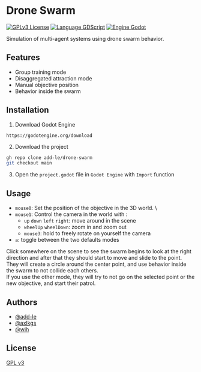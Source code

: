 
# Drone Swarm

[![GPLv3 License](https://img.shields.io/badge/License-GPL%20v3-yellow.svg)](https://github.com/add-le/drone-swarm/blob/main/LICENCE)
[![Language GDScript](https://img.shields.io/badge/Language-GDScript-blue.svg)](https://docs.godotengine.org/en/stable/tutorials/scripting/gdscript/gdscript_basics.html)
[![Engine Godot](https://img.shields.io/badge/Engine-Godot-red.svg)](https://godotengine.org/en)


Simulation of multi-agent systems using drone swarm behavior.


## Features

- Group training mode
- Disaggregated attraction mode
- Manual objective position
- Behavior inside the swarm


## Installation

1. Download Godot Engine

`https://godotengine.org/download`

2. Download the project
```bash
gh repo clone add-le/drone-swarm
git checkout main
```

3. Open the `project.godot` file in `Godot Engine` with `Import` function
    
## Usage

- `mouse0`: Set the position of the objective in the 3D world. \
- `mouse1`: Control the camera in the world with :
    - `up` `down` `left` `right`: move around in the scene
    - `wheelUp` `wheelDown`: zoom in and zoom out
    - `mouse3`: hold to freely rotate on yourself the camera
- `a`: toggle between the two defaults modes

Click somewhere on the scene to see the swarm begins to look at the right direction and after that they should start to move and slide to the point. \
They will create a circle around the center point, and use behavior inside the swarm to not collide each others. \
If you use the other mode, they will try to not go on the selected point or the new objective, and start their patrol.

## Authors

- [@add-le](https://github.com/add-le)
- [@axlkgs](https://github.com/axlkgs)
- [@wih](#)


## License

[GPL v3](https://github.com/add-le/drone-swarm/blob/main/LICENCE)

